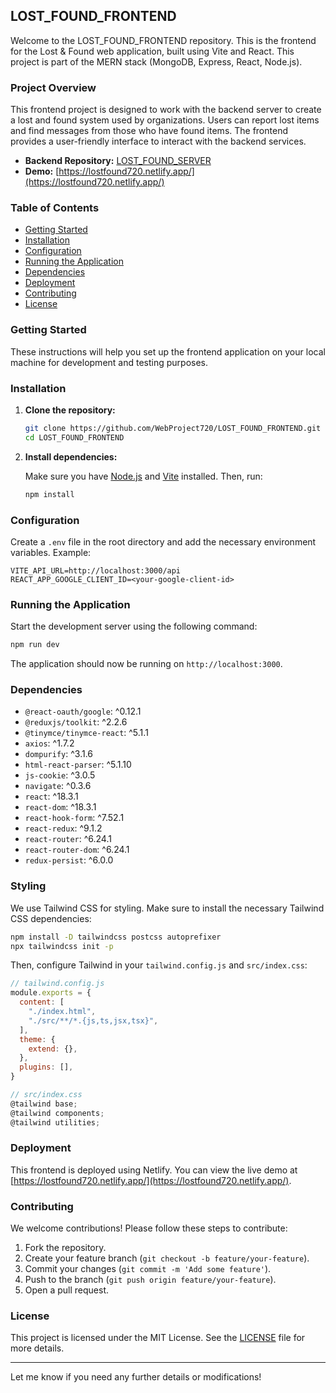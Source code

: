 ## LOST_FOUND_FRONTEND

Welcome to the LOST_FOUND_FRONTEND repository. This is the frontend for the Lost & Found web application, built using Vite and React. This project is part of the MERN stack (MongoDB, Express, React, Node.js).

### Project Overview

This frontend project is designed to work with the backend server to create a lost and found system used by organizations. Users can report lost items and find messages from those who have found items. The frontend provides a user-friendly interface to interact with the backend services.

- **Backend Repository:** [LOST_FOUND_SERVER](https://github.com/WebProject720/LOST_FOUND_SERVER)
- **Demo:** [https://lostfound720.netlify.app/](https://lostfound720.netlify.app/)

### Table of Contents

- [Getting Started](#getting-started)
- [Installation](#installation)
- [Configuration](#configuration)
- [Running the Application](#running-the-application)
- [Dependencies](#dependencies)
- [Deployment](#deployment)
- [Contributing](#contributing)
- [License](#license)

### Getting Started

These instructions will help you set up the frontend application on your local machine for development and testing purposes.

### Installation

1. **Clone the repository:**

   ```bash
   git clone https://github.com/WebProject720/LOST_FOUND_FRONTEND.git
   cd LOST_FOUND_FRONTEND
   ```

2. **Install dependencies:**

   Make sure you have [Node.js](https://nodejs.org/) and [Vite](https://vitejs.dev/) installed. Then, run:

   ```bash
   npm install
   ```

### Configuration

Create a `.env` file in the root directory and add the necessary environment variables. Example:

```plaintext
VITE_API_URL=http://localhost:3000/api
REACT_APP_GOOGLE_CLIENT_ID=<your-google-client-id>
```

### Running the Application

Start the development server using the following command:

```bash
npm run dev
```

The application should now be running on `http://localhost:3000`.

### Dependencies

- `@react-oauth/google`: ^0.12.1
- `@reduxjs/toolkit`: ^2.2.6
- `@tinymce/tinymce-react`: ^5.1.1
- `axios`: ^1.7.2
- `dompurify`: ^3.1.6
- `html-react-parser`: ^5.1.10
- `js-cookie`: ^3.0.5
- `navigate`: ^0.3.6
- `react`: ^18.3.1
- `react-dom`: ^18.3.1
- `react-hook-form`: ^7.52.1
- `react-redux`: ^9.1.2
- `react-router`: ^6.24.1
- `react-router-dom`: ^6.24.1
- `redux-persist`: ^6.0.0

### Styling

We use Tailwind CSS for styling. Make sure to install the necessary Tailwind CSS dependencies:

```bash
npm install -D tailwindcss postcss autoprefixer
npx tailwindcss init -p
```

Then, configure Tailwind in your `tailwind.config.js` and `src/index.css`:

```javascript
// tailwind.config.js
module.exports = {
  content: [
    "./index.html",
    "./src/**/*.{js,ts,jsx,tsx}",
  ],
  theme: {
    extend: {},
  },
  plugins: [],
}

// src/index.css
@tailwind base;
@tailwind components;
@tailwind utilities;
```

### Deployment

This frontend is deployed using Netlify. You can view the live demo at [https://lostfound720.netlify.app/](https://lostfound720.netlify.app/).

### Contributing

We welcome contributions! Please follow these steps to contribute:

1. Fork the repository.
2. Create your feature branch (`git checkout -b feature/your-feature`).
3. Commit your changes (`git commit -m 'Add some feature'`).
4. Push to the branch (`git push origin feature/your-feature`).
5. Open a pull request.

### License

This project is licensed under the MIT License. See the [LICENSE](LICENSE) file for more details.

---

Let me know if you need any further details or modifications!